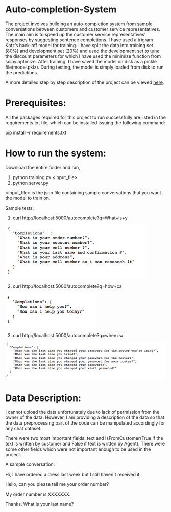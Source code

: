 # Auto-completion-System

The project involves building an auto-completion system from sample conversations between customers and customer service representatives. The main aim is to speed up the customer service representatives' responses by suggesting sentence completions. I have used a trigram Katz’s back-off model for training. I have split the data into training set (80%) and development set (20%) and used the development set to tune the discount parameters for which I have used the minimize function from scipy.optimize. After training, I have saved the model on disk as a pickle file(model.pklz). During testing, the model is simply loaded from disk to run the predictions.

A more detailed step by step description of the project can be viewed [here](https://medium.com/@rak2/designing-an-auto-completion-system-from-scratch-650ddf3ba0a2).

# Prerequisites:

All the packages required for this project to run successfully are listed in the requirements.txt file, which can be installed issuing the following command:

pip install –r requirements.txt

# How to run the system:

Download the entire folder and run,
1. python training.py <input_file>
2. python server.py

<input_file> is the json file containing sample conversations that you want the model to train on.

Sample tests:
1. curl http://localhost:5000/autocomplete?q=What+is+y

![Image of sample test 1](https://github.com/RakaDalal/Auto-completion-System/blob/master/test1.png)

2. curl http://localhost:5000/autocomplete?q=how+ca

![Image of sample test 2](https://github.com/RakaDalal/Auto-completion-System/blob/master/test2.png)

3. curl http://localhost:5000/autocomplete?q=when+w

![Image of sample test 3](https://github.com/RakaDalal/Auto-completion-System/blob/master/test3.png)

# Data Description:
I cannot upload the data unfortunately due to lack of permission from the owner of the data. However, I am providing a description of the data so that the data preprocessing part of the code can be manipulated accordingly for any chat dataset. 

There were two most important fields: text and IsFromCustomer(True if the text is written by customer and False if text is written by Agent). There were some other fields which were not important enough to be used in the project.

A sample conversation:

Hi, I have ordered a dress last week but I still haven't received it.

Hello, can you please tell me your order number?

My order number is XXXXXXX.

Thanks. What is your last name?
